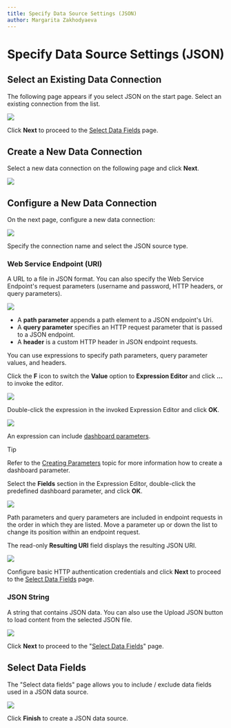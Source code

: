 ```yaml
---
title: Specify Data Source Settings (JSON)
author: Margarita Zakhodyaeva
---
```

# Specify Data Source Settings (JSON)

## Select an Existing Data Connection

The following page appears if you select JSON on the start page. Select an existing connection from the list. 

![](../../../../images/web-dashboard-data-source-wizard-json.png)

Click **Next** to proceed to the [Select Data Fields](#select-data-fields) page.

## Create a New Data Connection

Select a new data connection on the following page and click **Next**.

![](../../../../images/dashboard-data-source-wizard-create-data-connections.png)

## Configure a New Data Connection

On the next page, configure a new data connection:

![](../../../../images/dashboard-data-source-wizard-configure-data-connections.png)

Specify the connection name and select the JSON source type.

### Web Service Endpoint (URI)

A URL to a file in JSON format. You can also specify the Web Service Endpoint's request parameters (username and password, HTTP headers, or query parameters).

![](../../../../images/web-dashboard-json-datasource-parameters.png)

- A **path parameter** appends a path element to a JSON endpoint's Uri.
- A **query parameter** specifies an HTTP request parameter that is passed to a JSON endpoint.
- A **header** is a custom HTTP header in JSON endpoint requests.

You can use expressions to specify path parameters, query parameter values, and headers.

Click the **F** icon  to switch the **Value** option to **Expression Editor** and click **...**  to invoke the editor.

![](../../../../images/web-dashboard-wizard-json-parameters-expression-editor-f-icon.png)

Double-click the expression in the invoked Expression Editor and click **OK**.

![](../../../../images/web-dashboard-wizard-json-parameters-expression-editor.png)

An expression can include [dashboard parameters](../../data-analysis/dashboard-parameters.md). 

> [!Tip]
> Refer to the [Creating Parameters](../../data-analysis/dashboard-parameters/creating-parameters.md) topic for more information how to create a dashboard parameter. 

Select the **Fields** section in the Expression Editor, double-click the predefined dashboard parameter, and click **OK**.

![](../../../../images/web-dashboard-wizard-json-parameters-expression-editor-select-dashboard-parameters.png)

Path parameters and query parameters are included in endpoint requests in the order in which they are listed. Move a parameter up or down the list to change its position within an endpoint request.

The read-only **Resulting URI** field displays the resulting JSON URI.

![](../../../../images/web-dashboard-data-source-wizard-json-resulting-uri.png)

Configure basic HTTP authentication credentials and click **Next** to proceed to the [Select Data Fields](#select-data-fields) page. 

### JSON String

 A string that contains JSON data. You can also use the Upload JSON button to load content from the selected JSON file.

![](../../../../images/web-dashboard-json-datasource-json-string.png)

Click **Next** to proceed to the "[Select Data Fields](#select-data-fields)" page.

## Select Data Fields

The "Select data fields" page allows you to include / exclude data fields used in a JSON data source.

 ![](../../../../images/dashboard-data-source-wizard-select-data-fields.png)

 Click **Finish** to create a JSON data source.

